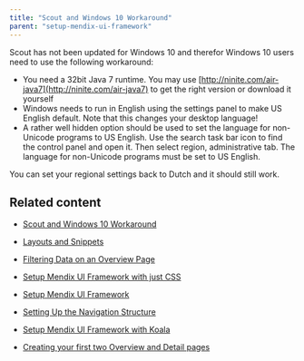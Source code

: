 ```yaml
---
title: "Scout and Windows 10 Workaround"
parent: "setup-mendix-ui-framework"
---
```

Scout has not been updated for Windows 10 and therefor Windows 10 users need to use the following workaround:

*   You need a 32bit Java 7 runtime. You may use [http://ninite.com/air-java7](http://ninite.com/air-java7) to get the right version or download it yourself
*   Windows needs to run in English using the settings panel to make US English default. Note that this changes your desktop language!
*   A rather well hidden option should be used to set the language for non-Unicode programs to US English. Use the search task bar icon to find the control panel and open it. Then select region, administrative tab. The language for non-Unicode programs must be set to US English.

You can set your regional settings back to Dutch and it should still work.

## Related content

*   [Scout and Windows 10 Workaround](scout-and-windows-10-workaround)
*   [Layouts and Snippets](layouts-and-snippets)
*   [Filtering Data on an Overview Page](filtering-data-on-an-overview-page)
*   [Setup Mendix UI Framework with just CSS](setup-mendix-ui-framework-with-just-css)

*   [Setup Mendix UI Framework](setup-mendix-ui-framework)
*   [Setting Up the Navigation Structure](setting-up-the-navigation-structure)
*   [Setup Mendix UI Framework with Koala](setup-mendix-ui-framework-with-koala)
*   [Creating your first two Overview and Detail pages](create-your-first-two-overview-and-detail-pages)
